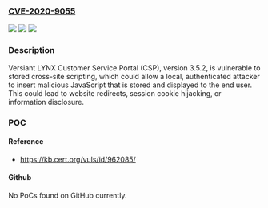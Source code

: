 ### [CVE-2020-9055](https://cve.mitre.org/cgi-bin/cvename.cgi?name=CVE-2020-9055)
![](https://img.shields.io/static/v1?label=Product&message=LYNX%20Customer%20Service%20Portal&color=blue)
![](https://img.shields.io/static/v1?label=Version&message=3.5.2%3D%203.5.2%20&color=brighgreen)
![](https://img.shields.io/static/v1?label=Vulnerability&message=CWE-79%20Cross-site%20Scripting%20(XSS)&color=brighgreen)

### Description

Versiant LYNX Customer Service Portal (CSP), version 3.5.2, is vulnerable to stored cross-site scripting, which could allow a local, authenticated attacker to insert malicious JavaScript that is stored and displayed to the end user. This could lead to website redirects, session cookie hijacking, or information disclosure.

### POC

#### Reference
- https://kb.cert.org/vuls/id/962085/

#### Github
No PoCs found on GitHub currently.

